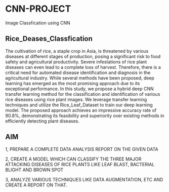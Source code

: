 # CNN-PROJECT
Image Classfication using CNN
## Rice_Deases_Classfication
The cultivation of rice, a staple crop in Asia, is threatened by various diseases at different stages of production, posing a significant risk to food safety and agricultural productivity. Severe infestations of rice plant diseases can even lead to a complete loss of harvest. Therefore, there is a critical need for automated disease identification and diagnosis in the agricultural industry. While several methods have been proposed, deep learning has emerged as the most promising approach due to its exceptional performance. In this study, we propose a hybrid deep CNN transfer learning method for the classification and identification of various rice diseases using rice plant images. We leverage transfer learning techniques and utilize the Rice_Leaf_Dataset to train our deep learning model. The proposed approach achieves an impressive accuracy rate of 90.8%, demonstrating its feasibility and superiority over existing methods in efficiently detecting plant diseases.
## AIM
1, PREPARE A COMPLETE DATA ANALYSIS REPORT ON THE GIVEN DATA 

2, CREATE A MODEL WHICH CAN CLASSIFY THE THREE MAJOR ATTACKING DISEASES OF RICE PLANTS LIKE LEAF BLAST, BACTERIAL BLIGHT AND BROWN SPOT

3, ANALYZE VARIOUS TECHNIQUES LIKE DATA AUGMENTATION, ETC AND CREATE A REPORT ON THAT.
